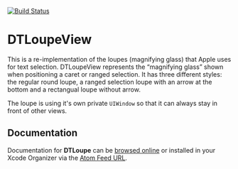 [![Build Status](https://travis-ci.org/Cocoanetics/DTLoupe.png?branch=develop)](https://travis-ci.org/Cocoanetics/DTLoupe)

DTLoupeView
===========

This is a re-implementation of the loupes (magnifying glass) that Apple uses for text selection. DTLoupeView represents the “magnifying glass” shown when positioning a caret or ranged selection. It has three different styles: the regular round loupe, a ranged selection loupe with an arrow at the bottom and a rectangual loupe without arrow.

The loupe is using it's own private `UIWindow` so that it can always stay in front of other views.

Documentation
-------------

Documentation for **DTLoupe** can be [browsed online](https://docs.cocoanetics.com/DTLoupeView) or installed in your Xcode Organizer via the [Atom Feed URL](https://docs.cocoanetics.com/DTLoupeView/DTLoupeView.atom).
